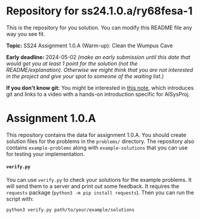 # Repository for ss24.1.0.a/ry68fesa-1
This is the repository for you solution. You can modify this README file any way you see fit.

**Topic:** SS24 Assignment 1.0.A (Warm-up): Clean the Wumpus Cave

**Early deadline:** 2024-05-02 *(make an early submission until this date that would get you at least 1 point for the solution (not the README/explanation). Otherwise we might think that you are not interested in the project and give your spot to someone of the waiting list.)*

**If you don't know git:** You might be interested in [this note](https://gitlab.rrze.fau.de/wrv/AISysProj/admin/general/-/blob/main/git-intro.md?ref_type=heads), which introduces git and links to a video with a hands-on introduction specific for AISysProj.


Assignment 1.0.A
================

This repository contains the data for assignment 1.0.A.
You should create solution files for the problems in the `problems/` directory.
The repository also contains `example-problems` along with `example-solutions` that you can use for testing your implementation.

#### `verify.py`
You can use `verify.py` to check your solutions for the example problems.
It will send them to a server and print out some feedback.
It requires the `requests` package (`python3 -m pip install requests`).
Then you can run the script with:
```
python3 verify.py path/to/your/example/solutions
```

